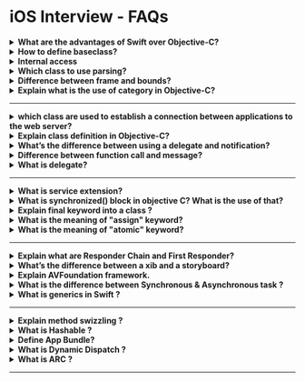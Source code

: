 # iOS Interview - FAQs

<details><summary><b>What are the advantages of Swift over Objective-C?</b></summary>

- Swift is easier to read and maintain.
- Swift is safer & faster.
- Swift is unified with memory management.
- Swift support dynamic libraries.
- Swift Playgrounds encourages interactive coding.

</details>

<details><summary><b>How to define baseclass?</b></summary>

A class which does not have a superclass is called the base-class.

</details>

<details><summary><b>Internal access</b></summary>

Internal access enables entities to be used within any source file from their defining module, but not in any source file outside of the module. Internal access is the default level of access.

</details>

<details><summary><b>Which class to use parsing?</b></summary>

`NSXML` class can be used to parse xml document.

</details>

<details><summary><b>Difference between frame and bounds?
</b></summary>

The bounds of an UIView is the rectangle, expressed as a location (x,y) and size (width, height) relative to its own coordinate system (0,0). The frame of an UIView is the rectangle, expressed as a location (x,y) and size (width, height) relative to the superview it is contained within.

</details>

<details><summary><b>
Explain what is the use of category in Objective-C?
</b></summary>

The use of category in Objective-C is to extend an existing class by appending behavior that is useful only in certain situations. To add such extension to existing classes, objective –C provides extensions and categories. The syntax used to define a category is @interface keyword.

</details>

---

<details><summary><b>which class are used to establish a connection between applications to the web server?</b></summary>

- NSURL
- NSURLRequest
- NSURLConnection
</details>

<details><summary><b>Explain class definition in Objective-C?</b></summary>

A class definition begins with the keyword @interface followed by the interface (class) name, and the class body, closed by a pair of curly braces.  In Objective-C, all classed are retrieved from the base class called NSObject. It gives basic methods like memory allocation and initialization.

</details>

<details><summary><b>What’s the difference between using a delegate and notification?</b></summary>

Both are used for sending values and messages to the interested parties. A delegate is for one-to-one communication and is a pattern promoted by Apple.

In delegation, the class raising events will have a property for the delegate and will typically expect it to implement some protocol. The delegating class can then call the delegates protocol methods.

Notification allows a class to broadcast events across the entire application to any interested parties. The broadcasting class doesn’t need to know anything about the listeners for this event, therefore notification is very useful in helping to decouple components in an application.

</details>

<details><summary><b>Difference between function call and message?</b></summary>

The difference between function call and message is that a function and its arguments are linked together in the compiled code, but a message and a receiving object are not linked  until the program is executing and the message is sent.

</details>

<details><summary><b>What is delegate?</b></summary>

Delegation is a commonly used pattern in object-oriented programming. It is a situation where an object, instead of performing a task itself, delegates that task to another, helper object. The helper object is called the delegate.

A delegate allows one object to send messages to another object when an event happens.

A delegate is just an object that another object sends messages to when certain things happen, so that the delegate can handle app-specific details the original object wasn't designed for. It's a way of customizing behavior without sub classing.

</details>

---

<details><summary><b>What is service extension?</b></summary>

The service extension allows to change the content in a notification before it is presented.

Ojha, Bandana. 200+ Frequently Asked Interview Questions & Answers in iOS Development: Swift & Objective -C Programming (Interview Q & A Series Book 9) (p. 12). Kindle Edition.

</details>

<details><summary><b>What is synchronized() block in objective C? What is the use of that?</b></summary>

The synchronized() directive locks a section of code for use by a single thread. Other threads are blocked until the thread exits the protected code.

</details>

<details><summary><b>Explain final keyword into a class ?</b></summary>

A class that is declared final cannot be sub classed.

</details>

<details><summary><b>What is the meaning of "assign" keyword?</b></summary>

Assign creates a reference from one object to another without increasing the retain count of the source object.

</details>

<details><summary><b>What is the meaning of "atomic" keyword?</b></summary>

“atomic”, the synthesized setter/getter will ensure that a whole value is always returned from the getter or set by the setter, only single thread can access variable to get or set value at a time.

</details>

---

<details><summary><b>Explain what are Responder Chain and First Responder?</b></summary>

A ResponderChain is a hierarchy of objects that can respond to events received. The first object in the ResponderChain is called the FirstResponder.

</details>

<details><summary><b>What’s the difference between a xib and a storyboard?</b></summary>

Both are used in Xcode to layout screens (view controllers). A xib defines a single View or View Controller screen, while a storyboard shows many view controllers and shows the relationship between them.

</details>

<details><summary><b>Explain AVFoundation framework.</b></summary>

AVFoundation allows us to work on a detailed level with time-based audio-visual data. With it, we can create, edit, analyze, and re-encode media files. AVFoundation has two sets of APIs, one is video and other one is audio.

</details>

<details><summary><b>What is the difference between Synchronous & Asynchronous task ?</b></summary>

Synchronous: waits until the task has completed Asynchronous: completes a task in background and can notify you when complete

</details>

<details><summary><b>What is generics in Swift ?</b></summary>

Generics create code that does not get specific about underlying data types.

</details>

---

<details><summary><b>Explain method swizzling ?</b></summary>

Method swizzling is a well-known practice in Objective-C and in other languages that support dynamic method dispatching. Through swizzling, the implementation of a method can be replaced with a different one at runtime, by changing the mapping

between a specific #selector(method) and the function that contains its implementation.

To use method swizzling with your Swift classes there are two requirements that you must comply with:-

- The class containing the methods to be swizzled must extend NSObject.
- The methods you want to swizzle must have the dynamic attribute.
</details>

<details><summary><b>What is Hashable ?</b></summary>

Hashable allows us to use our objects as keys in a dictionary. So, we can make our custom types.

</details>

<details><summary><b>Define App Bundle?</b></summary>

When you build your iOS app, Xcode packages it as a bundle. A bundle is a directory in the file system that groups related resources together in one place. An iOS app bundle contains the app executable file and supporting resource files such as app icons, image files, and localized content.

</details>

<details><summary><b>What is Dynamic Dispatch ?</b></summary>

Dynamic Dispatch is the process of selecting which implementation of a polymorphic operation that’s a method or a function to call at run time.

</details>

<details><summary><b>What is ARC ?</b></summary>

It stands for Automatic Reference Counting. ARC is a compiler feature that provides automatic memory management for Objective C Objects, so that developers can focus primarily on building application functionality and not worry about retain and releases.

</details>

---
